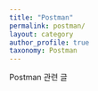 ```yaml
---
title: "Postman"
permalink: postman/
layout: category
author_profile: true
taxonomy: Postman
---
```


Postman 관련 글